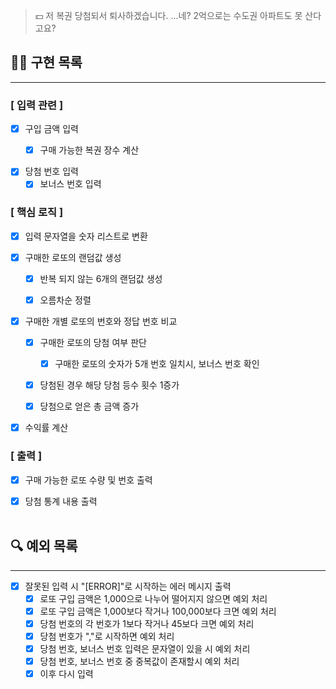> 💵 저 복권 당첨되서 퇴사하겠습니다. ...네? 2억으로는 수도권 아파트도 못 산다고요?

## 👨‍💻 구현 목록

---

### [ 입력 관련 ]
- [x] 구입 금액 입력
     - [x] 구매 가능한 복권 장수 계산


- [x] 당첨 번호 입력 
    - [x] 보너스 번호 입력

### [ 핵심 로직 ]

- [x] 입력 문자열을 숫자 리스트로 변환


- [x] 구매한 로또의 랜덤값 생성  
    - [x] 반복 되지 않는 6개의 랜덤값 생성
    - [x] 오름차순 정렬 


- [x] 구매한 개별 로또의 번호와 정답 번호 비교
    - [x] 구매한 로또의 당첨 여부 판단
        - [x] 구매한 로또의 숫자가 5개 번호 일치시, 보너스 번호 확인
    - [x] 당첨된 경우 해당 당첨 등수 횟수 1증가
    - [x] 당첨으로 얻은 총 금액 증가 


- [x] 수익률 계산


### [ 출력 ]

- [x] 구매 가능한 로또 수량 및 번호 출력 


- [x] 당첨 통계 내용 출력
<br><br>


## 🔍 예외 목록 

--- 

- [x] 잘못된 입력 시 "[ERROR]"로 시작하는 에러 메시지 출력
    - [x] 로또 구입 금액은 1,000으로 나누어 떨어지지 않으면 예외 처리
    - [x] 로또 구입 금액은 1,000보다 작거나 100,000보다 크면 예외 처리
    - [x] 당첨 번호의 각 번호가 1보다 작거나 45보다 크면 예외 처리
    - [x] 당첨 번호가 ","로 시작하면 예외 처리
    - [x] 당첨 번호, 보너스 번호 입력은 문자열이 있을 시 예외 처리
    - [x] 당첨 번호, 보너스 번호 중 중복값이 존재할시 예외 처리 
    - [x] 이후 다시 입력